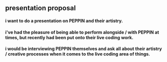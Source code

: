 ## presentation proposal

#### i want to do a presentation on PEPPIN and their artistry.

#### i've had the pleasure of being able to perform alongside / with PEPPIN at times, but recently had been put onto their live coding work.

#### i would be interviewing PEPPIN themselves and ask all about their artistry / creative processes when it comes to the live coding area of things. 
